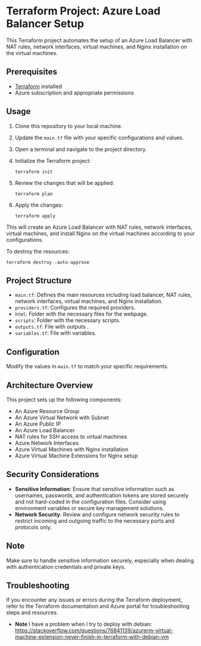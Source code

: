 # Terraform Project: Azure Load Balancer Setup

This Terraform project automates the setup of an Azure Load Balancer with NAT rules, network interfaces, virtual machines, and Nginx installation on the virtual machines.

## Prerequisites

- [Terraform](https://www.terraform.io/downloads.html) installed
- Azure subscription and appropriate permissions

## Usage

1. Clone this repository to your local machine.

2. Update the `main.tf` file with your specific configurations and values.

3. Open a terminal and navigate to the project directory.

4. Initialize the Terraform project:

   
   `terraform init`

5.  Review the changes that will be applied:
    
    
    `terraform plan` 
    
6.  Apply the changes:
    
    
    `terraform apply` 
    

This will create an Azure Load Balancer with NAT rules, network interfaces, virtual machines, and install Nginx on the virtual machines according to your configurations.

To destroy the resources:

`terraform destroy -auto-approve` 

## Project Structure

-   `main.tf`: Defines the main resources including load balancer, NAT rules, network interfaces, virtual machines, and Nginx installation.
-   `providers.tf`: Configures the required providers.
-   `html`: Folder with the necessary files for the webpage.
-   `scripts`: Folder with the necessary scripts.
-   `outputs.tf`: File with outputs .
-   `variables.tf`: File with variables.

## Configuration

Modify the values in `main.tf` to match your specific requirements.

## Architecture Overview

This project sets up the following components:

-   An Azure Resource Group
-   An Azure Virtual Network with Subnet
-   An Azure Public IP
-   An Azure Load Balancer
-   NAT rules for SSH access to virtual machines
-   Azure Network Interfaces
-   Azure Virtual Machines with Nginx installation
-   Azure Virtual Machine Extensions for Nginx setup

## Security Considerations

-   **Sensitive Information**: Ensure that sensitive information such as usernames, passwords, and authentication tokens are stored securely and not hard-coded in the configuration files. Consider using environment variables or secure key management solutions.
-   **Network Security**: Review and configure network security rules to restrict incoming and outgoing traffic to the necessary ports and protocols only.

## Note

Make sure to handle sensitive information securely, especially when dealing with authentication credentials and private keys.

## Troubleshooting

If you encounter any issues or errors during the Terraform deployment, refer to the Terraform documentation and Azure portal for troubleshooting steps and resources.
- **Note** I have a problem when I try to deploy with debian: https://stackoverflow.com/questions/76841139/azurerm-virtual-machine-extension-never-finish-in-terraform-with-debian-vm
 

